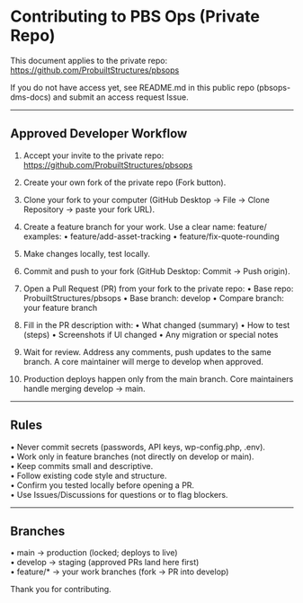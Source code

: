 # Contributing to PBS Ops (Private Repo)

This document applies to the private repo: https://github.com/ProbuiltStructures/pbsops

If you do not have access yet, see README.md in this public repo (pbsops-dms-docs) and submit an access request Issue.

---

## Approved Developer Workflow

1) Accept your invite to the private repo: https://github.com/ProbuiltStructures/pbsops

2) Create your own fork of the private repo (Fork button).

3) Clone your fork to your computer (GitHub Desktop → File → Clone Repository → paste your fork URL).

4) Create a feature branch for your work. Use a clear name:
   feature/<short-description>
   examples:
   • feature/add-asset-tracking
   • feature/fix-quote-rounding

5) Make changes locally, test locally.

6) Commit and push to your fork (GitHub Desktop: Commit → Push origin).

7) Open a Pull Request (PR) from your fork to the private repo:
   • Base repo: ProbuiltStructures/pbsops
   • Base branch: develop
   • Compare branch: your feature branch

8) Fill in the PR description with:
   • What changed (summary)
   • How to test (steps)
   • Screenshots if UI changed
   • Any migration or special notes

9) Wait for review. Address any comments, push updates to the same branch. A core maintainer will merge to develop when approved.

10) Production deploys happen only from the main branch. Core maintainers handle merging develop → main.

---

## Rules

• Never commit secrets (passwords, API keys, wp-config.php, .env).  
• Work only in feature branches (not directly on develop or main).  
• Keep commits small and descriptive.  
• Follow existing code style and structure.  
• Confirm you tested locally before opening a PR.  
• Use Issues/Discussions for questions or to flag blockers.

---

## Branches

• main    → production (locked; deploys to live)  
• develop → staging (approved PRs land here first)  
• feature/* → your work branches (fork → PR into develop)

Thank you for contributing.
